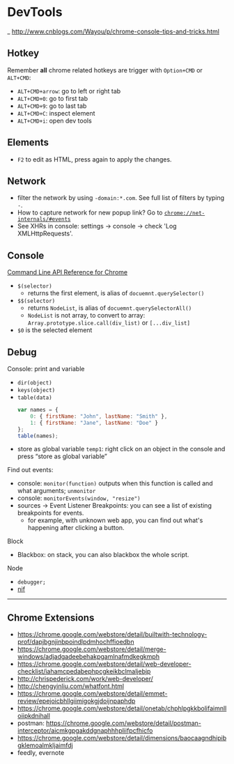 # DevTools

_ http://www.cnblogs.com/Wayou/p/chrome-console-tips-and-tricks.html

## Hotkey
Remember **all** chrome related hotkeys are trigger with `Option+CMD` or `ALT+CMD`:
- `ALT+CMD+arrow`: go to left or right tab
- `ALT+CMD+0`: go to first tab
- `ALT+CMD+9`: go to last tab
- `ALT+CMD+C`: inspect element
- `ALT+CMD+i`: open dev tools

## Elements
- `F2` to edit as HTML, press again to apply the changes.

## Network
- filter the network by using `-domain:*.com`. See full list of filters by typing `-`.
- How to capture network for new popup link? Go to [`chrome://net-internals/#events`](chrome://net-internals/#events)
- See XHRs in console: settings -> console -> check 'Log XMLHttpRequests'.

## Console
[Command Line API Reference for Chrome](https://developers.google.com/web/tools/chrome-devtools/debug/command-line/command-line-reference?hl=en)

- `$(selector)` 
    - returns the first element, is alias of `docuemnt.querySelector()`
- `$$(selector)` 
    - returns `NodeList`, is alias of `docuemnt.querySelectorAll()`
    - `NodeList` is not array, to convert to array: `Array.prototype.slice.call(div_list)` or `[...div_list]`
- `$0` is the selected element    

## Debug

Console: print and variable
- `dir(object)`
- `keys(object)`
- `table(data)`
	```js
	var names = {
		0: { firstName: "John", lastName: "Smith" },
		1: { firstName: "Jane", lastName: "Doe" }
	};
	table(names);
	```
- store as global variable `temp1`: right click on an object in the console and press “store as global variable”

Find out events:
- console: `monitor(function)` outputs when this function is called and what arguments; `unmonitor`
- console: `monitorEvents(window, "resize")`
- sources -> Event Listener Breakpoints: you can see a list of existing breakpoints for events.
	- for example, with unknown web app, you can find out what's happening after clicking a button.
	
Block	
- Blackbox: on stack, you can also blackbox the whole script.

Node
- `debugger;`
- [nif](https://github.com/thlorenz/nif)


---

## Chrome Extensions
- https://chrome.google.com/webstore/detail/builtwith-technology-prof/dapjbgnjinbpoindlpdmhochffioedbn
- https://chrome.google.com/webstore/detail/merge-windows/adjadgadeebehakpgamlnafmdkegkmph
- https://chrome.google.com/webstore/detail/web-developer-checklist/iahamcpedabephpcgkeikbclmaljebjp
- http://chrispederick.com/work/web-developer/
- http://chengyinliu.com/whatfont.html
- https://chrome.google.com/webstore/detail/emmet-review/epejoicbhllgiimigokgjdoijnpaphdp
- https://chrome.google.com/webstore/detail/onetab/chphlpgkkbolifaimnlloiipkdnihall
- postman: https://chrome.google.com/webstore/detail/postman-interceptor/aicmkgpgakddgnaphhhpliifpcfhicfo
- https://chrome.google.com/webstore/detail/dimensions/baocaagndhipibgklemoalmkljaimfdj
- feedly, evernote
